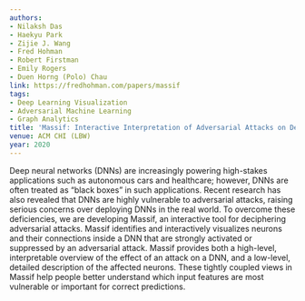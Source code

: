 ```yaml
---
authors:
- Nilaksh Das
- Haekyu Park
- Zijie J. Wang
- Fred Hohman
- Robert Firstman
- Emily Rogers
- Duen Horng (Polo) Chau
link: https://fredhohman.com/papers/massif
tags:
- Deep Learning Visualization
- Adversarial Machine Learning
- Graph Analytics
title: 'Massif: Interactive Interpretation of Adversarial Attacks on Deep Learning.'
venue: ACM CHI (LBW)
year: 2020
---
```

Deep neural networks (DNNs) are increasingly powering high-stakes applications such as autonomous cars and healthcare; however, DNNs are often treated as “black boxes” in such applications. Recent research has also revealed that DNNs are highly vulnerable to adversarial attacks, raising serious concerns over deploying DNNs in the real world. To overcome these deficiencies, we are developing Massif, an interactive tool for deciphering adversarial attacks. Massif identifies and interactively visualizes neurons and their connections inside a DNN that are strongly activated or suppressed by an adversarial attack. Massif provides both a high-level, interpretable overview of the effect of an attack on a DNN, and a low-level, detailed description of the affected neurons. These tightly coupled views in Massif help people better understand which input features are most vulnerable or important for correct predictions.
